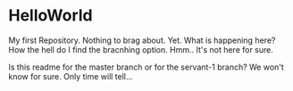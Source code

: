 # HelloWorld
My first Repository. Nothing to brag about. Yet.
What is happening here? How the hell do I find the bracnhing option. 
Hmm.. It's not here for sure.

Is this readme for the master branch or for the servant-1 branch? We won't know for sure. Only time will tell...
 
